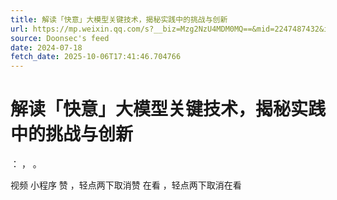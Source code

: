 ```yaml
---
title: 解读「快意」大模型关键技术，揭秘实践中的挑战与创新
url: https://mp.weixin.qq.com/s?__biz=Mzg2NzU4MDM0MQ==&mid=2247487432&idx=1&sn=5c06018b0096873a75b2358af0f5e80b
source: Doonsec's feed
date: 2024-07-18
fetch_date: 2025-10-06T17:41:46.704766
---
```


# 解读「快意」大模型关键技术，揭秘实践中的挑战与创新

：
，
。

视频
小程序
赞
，轻点两下取消赞
在看
，轻点两下取消在看
